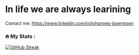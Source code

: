 <h1>In life we are always learining</h1>

Contact me: https://www.linkedin.com/in/johannes-boerresen

### :fire: My Stats :



[![GitHub Streak](https://github-readme-streak-stats.herokuapp.com?user=NTh1nk&theme=nightowl&hide_border=true&border_radius=)](https://git.io/streak-stats)

